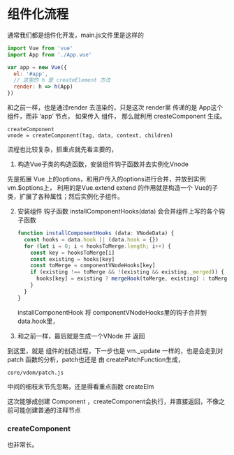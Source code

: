 # 组件化流程

通常我们都是组件化开发，main.js文件里是这样的

```js
import Vue from 'vue'
import App from './App.vue'

var app = new Vue({
  el: '#app',
  // 这里的 h 是 createElement 方法
  render: h => h(App)
})
```

和之前一样，也是通过render 去渲染的，只是这次 render里 传递的是 App这个组件，而非 ‘app’ 节点，
如果传入 组件， 那么就利用 createComponent 生成。

```
createComponent
vnode = createComponent(tag, data, context, children)
```
流程也比较复杂，抓重点就先看主要的，
1. 构造Vue子类的构造函数，安装组件钩子函数并去实例化Vnode

先是拓展 Vue 上的options，和用户传入的options进行合并，并放到实例vm.$options上，  利用的是Vue.extend
   extend 的作用就是构造一个 Vue的子类，扩展了各种属性；然后实例化子组件。

2. 安装组件 钩子函数 installComponentHooks(data)
    会合并组件上写的各个钩子函数

    ```js
    function installComponentHooks (data: VNodeData) {
      const hooks = data.hook || (data.hook = {})
      for (let i = 0; i < hooksToMerge.length; i++) {
        const key = hooksToMerge[i]
        const existing = hooks[key]
        const toMerge = componentVNodeHooks[key]
        if (existing !== toMerge && !(existing && existing._merged)) {
          hooks[key] = existing ? mergeHook(toMerge, existing) : toMerge
        }
      }
    }
    ```
    
    installComponentHook 将 componentVNodeHooks里的钩子合并到data.hook里，
    
3. 和之前一样，最后就是生成一个VNode 并 返回

到这里，就是 组件的创造过程，下一步也是 vm._update
一样的，也是会走到对 patch 函数的分析，patch也还是 由 createPatchFunction生成，

```
core/vdom/patch.js
```
中间的细枝末节先忽略，还是得看重点函数  createElm 

这次能够成创建 Component ，createComponent会执行，并直接返回，不像之前可能创建普通的注释节点



### createComponent

也非常长。
